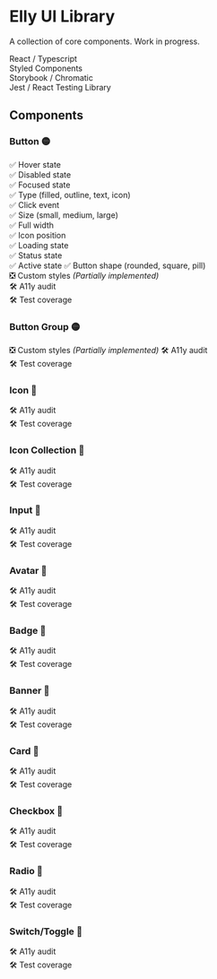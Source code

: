 # Elly UI Library

A collection of core components. Work in progress.

React / Typescript  
Styled Components  
Storybook / Chromatic  
Jest / React Testing Library

## Components

### Button 🟡

✅ Hover state  
✅ Disabled state  
✅ Focused state  
✅ Type (filled, outline, text, icon)  
✅ Click event  
✅ Size (small, medium, large)  
✅ Full width  
✅ Icon position  
✅ Loading state  
✅ Status state  
✅ Active state
✅ Button shape (rounded, square, pill)  
❎ Custom styles _(Partially implemented)_  
🛠 A11y audit  
🛠 Test coverage

### Button Group 🟡

❎ Custom styles _(Partially implemented)_
🛠 A11y audit  
🛠 Test coverage

### Icon 🔴

🛠 A11y audit  
🛠 Test coverage

### Icon Collection 🔴

🛠 A11y audit  
🛠 Test coverage

### Input 🔴

🛠 A11y audit  
🛠 Test coverage

### Avatar 🔴

🛠 A11y audit  
🛠 Test coverage

### Badge 🔴

🛠 A11y audit  
🛠 Test coverage

### Banner 🔴

🛠 A11y audit  
🛠 Test coverage

### Card 🔴

🛠 A11y audit  
🛠 Test coverage

### Checkbox 🔴

🛠 A11y audit  
🛠 Test coverage

### Radio 🔴

🛠 A11y audit  
🛠 Test coverage

### Switch/Toggle 🔴

🛠 A11y audit  
🛠 Test coverage

